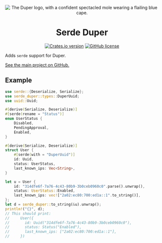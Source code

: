 <p align="center">
    <img src="https://duper.dev.br/logos/duper-400.png" alt="The Duper logo, with a confident spectacled mole wearing a flailing blue cape." /> <br>
</p>
<h1 align="center">Serde Duper</h1>

<p align="center">
    <a href="https://crates.io/crates/serde_duper"><img alt="Crates.io version" src="https://img.shields.io/crates/v/serde_duper?style=flat&logo=rust&logoColor=white&label=serde_duper"></a>
    <a href="https://github.com/EpicEric/duper"><img alt="GitHub license" src="https://img.shields.io/github/license/EpicEric/duper"></a>
</p>

Adds `serde` support for Duper.

[See the main project on GitHub.](https://github.com/EpicEric/duper)

## Example

```rust
use serde::{Deserialize, Serialize};
use serde_duper::types::DuperUuid;
use uuid::Uuid;

#[derive(Serialize, Deserialize)]
#[serde(rename = "Status")]
enum UserStatus {
    Disabled,
    PendingApproval,
    Enabled,
}

#[derive(Serialize, Deserialize)]
struct User {
    #[serde(with = "DuperUuid")]
    id: Uuid,
    status: UserStatus,
    last_known_ips: Vec<String>,
}

let u = User {
    id: "314dfe6f-7a76-4c43-80b9-3b0ceb0960c0".parse().unwrap(),
    status: UserStatus::Enabled,
    last_known_ips: vec!["2a02:ec80:700:ed1a::1".to_string()],
};
let d = serde_duper::to_string(&u).unwrap();
println!("{}", d);
// This should print:
//     User({
//       id: Uuid("314dfe6f-7a76-4c43-80b9-3b0ceb0960c0"),
//       status: Status("Enabled"),
//       last_known_ips: ["2a02:ec80:700:ed1a::1"],
//     })
```
